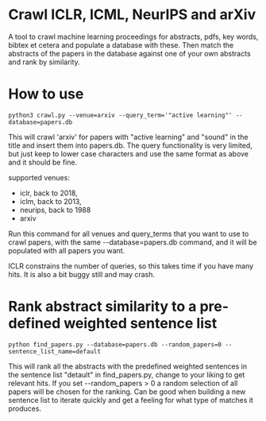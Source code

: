 # Crawl ICLR, ICML, NeurIPS and arXiv
A tool to crawl machine learning proceedings for abstracts, pdfs, key words, bibtex et cetera and populate a database with these. Then match the abstracts of the papers in the database against one of your own abstracts and rank by similarity.

# How to use

    python3 crawl.py --venue=arxiv --query_term='"active learning"' --database=papers.db

This will crawl 'arxiv' for papers with "active learning" and "sound" in the title and insert them into papers.db. The query functionality is very limited, but just keep to lower case characters and use the same format as above and it should be fine.

supported venues: 
- iclr, back to 2018,
- iclm, back to 2013,
- neurips, back to 1988
- arxiv

Run this command for all venues and query_terms that you want to use to crawl papers, with the same --database=papers.db command, and it will be populated with all papers you want.

ICLR constrains the number of queries, so this takes time if you have many hits. It is also a bit buggy still and may crash.

# Rank abstract similarity to a pre-defined weighted sentence list

    python find_papers.py --database=papers.db --random_papers=0 --sentence_list_name=default

This will rank all the abstracts with the predefined weighted sentences in the sentence list "detault" in find_papers.py, change to your liking to get relevant hits. If you set --random_papers > 0 a random selection of all papers will be chosen for the ranking. Can be good when building a new sentence list to iterate quickly and get a feeling for what type of matches it produces.
